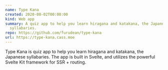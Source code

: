 ```yaml
---
name: Type Kana
created: 2020-08-02T00:00:00
kind: Web app
summary: A quiz app to help you learn hiragana and katakana, the Japanese
  syllabaries.
repo: https://github.com/furudean/type-kana
url: https://type-kana.cass.moe
---
```


<script context="module">
  import { load } from "./_load"
  export { load }
</script>

Type Kana is quiz app to help you learn hiragana and katakana, the Japanese
syllabaries. The app is built in Svelte, and utilizes the powerful Svelte Kit
framework for SSR + routing.
